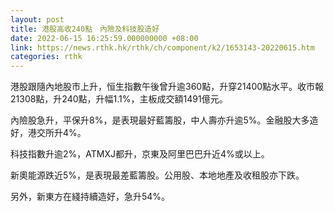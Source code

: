 ```yaml
---
layout: post
title: 港股高收240點　內險及科技股造好
date: 2022-06-15 16:25:59.000000000 +08:00
link: https://news.rthk.hk/rthk/ch/component/k2/1653143-20220615.htm
categories: rthk
---
```


港股跟隨內地股市上升，恒生指數午後曾升逾360點，升穿21400點水平。收市報21308點，升240點，升幅1.1%，主板成交額1491億元。

內險股急升，平保升8%，是表現最好藍籌股，中人壽亦升逾5%。金融股大多造好，港交所升4%。

科技指數升逾2%，ATMXJ都升，京東及阿里巴巴升近4%或以上。

新奧能源跌近5%，是表現最差藍籌股。公用股、本地地產及收租股亦下跌。

另外，新東方在綫持續造好，急升54%。
